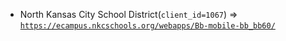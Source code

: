  - North Kansas City School District(`client_id=1067`) => [`https://ecampus.nkcschools.org/webapps/Bb-mobile-bb_bb60/`](https://ecampus.nkcschools.org/webapps/Bb-mobile-bb_bb60/)
